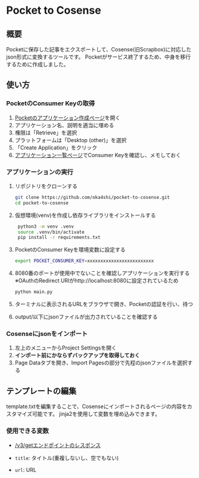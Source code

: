 # Pocket to Cosense

## 概要
Pocketに保存した記事をエクスポートして、Cosense(旧Scrapbox)に対応したjson形式に変換するツールです。
Pocketがサービス終了するため、中身を移行するために作成しました。


## 使い方
### PocketのConsumer Keyの取得
1. [Pocketのアプリケーション作成ページ](https://getpocket.com/developer/apps/new)を開く
1. アプリケーション名、説明を適当に埋める
1. 権限は「Retrieve」を選択
1. プラットフォームは「Desktop (other)」を選択
1. 「Create Application」をクリック
1. [アプリケーション一覧ページ](https://getpocket.com/developer/apps/)でConsumer Keyを確認し、メモしておく


### アプリケーションの実行
1. リポジトリをクローンする
   ```bash
   git clone https://github.com/oka4shi/pocket-to-cosense.git
   cd pocket-to-cosense
   ```
2. 仮想環境(venv)を作成し依存ライブラリをインストールする
   ```bash
    python3 -m venv .venv
    source .venv/bin/activate
    pip install -r requirements.txt
    ```

3. PocketのConsumer Keyを環境変数に設定する
    ```bash
    export POCKET_CONSUMER_KEY=xxxxxxxxxxxxxxxxxxxxxxxxx
    ```

4. 8080番のポートが使用中でないことを確認しアプリケーションを実行する
    ※OAuthのRedirect URIがhttp://localhost:8080に設定されているため
    ```bash
    python main.py
    ```

5. ターミナルに表示されるURLをブラウザで開き、Pocketの認証を行い、待つ
6. output/以下にjsonファイルが出力されていることを確認する


### Cosenseにjsonをインポート
1. 左上のメニューからProject Settingsを開く
2. **インポート前にかならずバックアップを取得しておく**
3. Page Dataタブを開き、Import Pagesの部分で先程のjsonファイルを選択する


## テンプレートの編集
template.txtを編集することで、Cosenseにインポートされるページの内容をカスタマイズ可能です。
jinja2を使用して変数を埋め込みできます。

### 使用できる変数
- [/v3/getエンドポイントのレスポンス](https://getpocket.com/developer/docs/v3/retrieve#:~:text=The%20JSON%20response%20will%20include%20a%20list%20object.%20This%20object%20will%20contain%20all%20of%20the%20items%20that%20matched%20your%20retrieval%20request.%20Each%20item%20may%20or%20may%20not%20contain%20the%20following%20information:)

- `title`: タイトル(重複しないし、空でもない)
- `url`: URL
